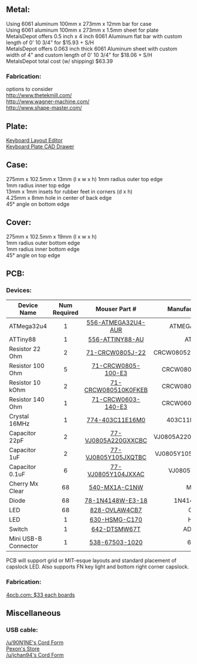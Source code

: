 

## Metal:
Using 6061 aluminum 100mm x 273mm x 12mm bar for case  
Using 6061 aluminum 100mm x 273mm x 1.5mm sheet for plate  
MetalsDepot offers 0.5 inch x 4 inch 6061 Aluminum flat bar with custom length of 0' 10 3/4" for $15.93 + S/H  
MetalsDepot offers 0.063 inch thick 6061 Aluminum sheet with custom width of 4" and custom length of 0' 10 3/4" for $18.06 + S/H  
MetalsDepot total cost (w/ shipping) $63.39  

### Fabrication:
options to consider  
http://www.thetekmill.com/  
http://www.wagner-machine.com/  
http://www.shape-master.com/  

## Plate:
[Keyboard Layout Editor](http://www.keyboard-layout-editor.com/#/gists/b67145701f86c79b1c43)  
[Keyboard Plate CAD Drawer](http://builder.swillkb.com/)  

## Case:
275mm x 102.5mm x 13mm (l x w x h)
1mm radius outer top edge  
1mm radius inner top edge  
13mm x 1mm insets for rubber feet in corners (d x h)  
4.25mm x 8mm hole in center of back edge  
45° angle on bottom edge  

## Cover:
275mm x 102.5mm x 19mm (l x w x h)  
1mm radius outer bottom edge  
1mm radius inner bottom edge  
45° angle on top edge  

## PCB:
### Devices:
| Device Name | Num Required | Mouser Part # | Manufacturer Part # |
|------------ |:------------:|:-------------:|--------------------:|
| ATMega32u4 | 1 | [556-ATMEGA32U4-AUR](http://www.mouser.com/ProductDetail/Microchip-Technology-Atmel/ATMEGA32U4-AUR/?qs=sGAEpiMZZMvqv2n3s2xjsUbafDrAziEwaRX2NEvN7Rs%3d) | ATMEGA32U4-AUR  |
| ATTiny88 | 1 | [556-ATTINY88-AU](http://www.mouser.com/ProductDetail/Microchip-Technology-Atmel/ATTINY88-AU/?qs=sGAEpiMZZMtVoztFdqDXO4cl4WCMEsnA) | ATTINY88-AU  |
|Resistor 22 Ohm | 2 | [71-CRCW0805J-22](http://www.mouser.com/ProductDetail/Vishay/CRCW080522R0JNTA/?qs=%2fha2pyFaduhkDOWkOJXWlDMmLdeZbXdGjK4cegWWE6MkURhQYa1h7w%3d%3d)| CRCW080522R0JNTABC |
|Resistor 100 Ohm | 5 | [71-CRCW0805-100-E3](http://www.mouser.com/ProductDetail/Vishay/CRCW0805100RFKEA/?qs=sGAEpiMZZMu61qfTUdNhG2DpbjADlD3GxPcNG3UnvYk%3d)| CRCW0805100RFKEA |
|Resistor 10 kOhm | 2 | [71-CRCW080510K0FKEB](http://www.mouser.com/ProductDetail/Vishay/CRCW080510K0FKEB/?qs=sGAEpiMZZMu61qfTUdNhG2DpbjADlD3GcSqJrx4YWs0%3d)| CRCW080510K0FKEB |
|Resistor 140 Ohm | 1 | [71-CRCW0603-140-E3](http://www.mouser.com/ProductDetail/Vishay/CRCW0603140RFKEA/?qs=sGAEpiMZZMujMHSoaAZeGU0lxA%2fvZNWc)| CRCW0603140RFKEA |
|Crystal 16MHz | 1 |[774-403C11E16M0](http://www.mouser.com/ProductDetail/CTS/403C11E16M00000/?qs=%2fha2pyFaduhnqK73TLfDQFnxQAc6%252baaO2JdnQzOnGxoo93NC0Mj7hA%3d%3d) | 403C11E16M00000 |
|Capacitor 22pF |2 | [77-VJ0805A220GXXCBC](http://www.mouser.com/ProductDetail/Vishay/VJ0805A220GXXCW1BC/?qs=%2fha2pyFaduiCUhz83QhWpqT%2fmresq4HlYMFL5amR%2fF1128TmWEho%2fA%3d%3d)| VJ0805A220GXXCW1BC |
| Capacitor 1uF | 2 | [77-VJ0805Y105JXQTBC](http://www.mouser.com/ProductDetail/Vishay/VJ0805Y105JXQTW1BC/?qs=%2fha2pyFaduhF2nQ94KIYve%2fl4CxhPlh2%252b3KyKHC0dmBpNgOuXX7Vxw%3d%3d)| VJ0805Y105JXQTW1BC |
| Capacitor 0.1uF | 6 | [77-VJ0805Y104JXXAC](http://www.mouser.com/ProductDetail/Vishay/VJ0805Y104JXXAC/?qs=%2fha2pyFaduhF2nQ94KIYvbr7HECSzlgHhUvG0Weymxx3QDZmpJGQdw%3d%3d)| VJ0805Y104JXXAC |
| Cherry Mx Clear | 68 | [540-MX1A-C1NW](http://www.mouser.com/ProductDetail/CHERRY/MX1A-C1NW/?qs=%2fha2pyFaduhq8Eet0S7vJZRQrJ5ARolZRjRGrDPgpGI%3d) | MX1A-C1NW |
| Diode | 68 | [78-1N4148W-E3-18](http://www.mouser.com/ProductDetail/Vishay-Semiconductors/1N4148W-E3-18/?qs=sGAEpiMZZMtoHjESLttvkjs26zymxl2FU28Iozw68oc%3d) | 1N4148W-E3-18 |
| LED | 68 |  [828-OVLAW4CB7](http://www.mouser.com/ProductDetail/TT-Electronics/OVLAW4CB7/?qs=%2fha2pyFadujzdKCSYOCF%2fb%2f4YkU%2fwT0oK9SyE8dg0Io%3d) | OVLAW4CB7 |
| LED | 1 |  [630-HSMG-C170](http://www.mouser.com/ProductDetail/Broadcom-Limited/HSMG-C170/?qs=%2fha2pyFadui7GuUNwhHOtxOwms9WbCS22xPYZi6eFLk%3d) | HSMG-C170 |
| Switch | 1 | [642-DTSMW67T](http://www.mouser.com/ProductDetail/Apem/ADTSMW67TV/?qs=sGAEpiMZZMsgGjVA3toVBOI7nILP73PyWCtsFyAcyoI%3d) | ADTSMW67TV |
| Mini USB-B Connector | 1 | [538-67503-1020](http://www.mouser.com/ProductDetail/Molex/67503-1020/?qs=sGAEpiMZZMtDa8bhoiaN7Dp%2fkqK5DKnm) | 67503-1020 |

PCB will support grid or MIT-esque layouts and standard placement of capslock LED. Also supports FN key light and bottom right corner capslock.

### Fabrication:
[4pcb.com: $33 each boards](www.4pcb.com)

## Miscellaneous
### USB cable:
[/u/90N1NE's Cord Form](https://docs.google.com/forms/d/1O8-y3vcuR8QClX1kB-gxhwCaVJ4b8tqBf4mBuyMltoc)  
[Pexon's Store](http://pexonpcs.co.uk/)  
[/u/jchan94's Cord Form](https://docs.google.com/forms/d/1i3O6ZZ9YgS6CADAT-xIyotbfbr2Xl6MgCU8oeTNEtNQ/viewform)  
